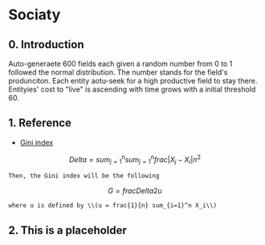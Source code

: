 # Sociaty

## 0. Introduction

Auto-generaete 600 fields each given a random number from 0 to 1 followed the normal distribution. The number stands for the field's produnciton. Each entity aotu-seek for a high productive field to stay there. Entityies' cost to "live" is ascending with time grows with a initial threshold 60.

## 1. Reference

- [Gini index](https://en.wikipedia.org/wiki/Gini_coefficient)

$$Delta = sum_{j=1}^n sum_{j=1}^n frac{|X_j - X_i|}{n^2}$$
    
    Then, the Gini index will be the following

$$G = frac{Delta}{2u}$$
    
    where u is defined by \\(u = frac{1}{n} sum_{i=1}^n X_i\\)

## 2. This is a placeholder
